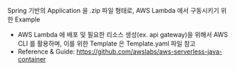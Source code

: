 Spring 기반의 Application 을 .zip 파일 형태로, AWS Lambda 에서 구동시키기 위한 Example
- AWS Lambda 에 배포 및 필요한 리소스 생성(ex. api gateway)을 위해서 AWS  CLI 를 활용하며, 이를 위한 Template 은 Template.yaml 파일 참고
- Reference & Guide: https://github.com/awslabs/aws-serverless-java-container